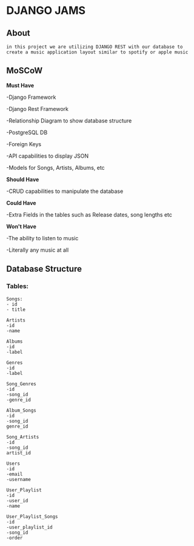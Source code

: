 # DJANGO JAMS #

## About ##
    in this project we are utilizing DJANGO REST with our database to create a music application layout similar to spotify or apple music

## MoSCoW ##

**Must Have**

-Django Framework

-Django Rest Framework

-Relationship Diagram to show database structure

-PostgreSQL DB

-Foreign Keys

-API capabilities to display JSON

-Models for Songs, Artists, Albums, etc


**Should Have**

-CRUD capabilities to manipulate the database

**Could Have**

-Extra Fields in the tables such as Release dates, song lengths etc

**Won't Have**

-The ability to listen to music

-Literally any music at all

## Database Structure ##

### Tables: ###

    Songs:
    - id
    - title

    Artists
    -id
    -name

    Albums
    -id
    -label

    Genres
    -id
    -label

    Song_Genres
    -id
    -song_id
    -genre_id

    Album_Songs
    -id
    -song_id
    genre_id

    Song_Artists
    -id
    -song_id
    artist_id

    Users
    -id
    -email
    -username

    User_Playlist
    -id
    -user_id
    -name

    User_Playlist_Songs
    -id
    -user_playlist_id
    -song_id
    -order